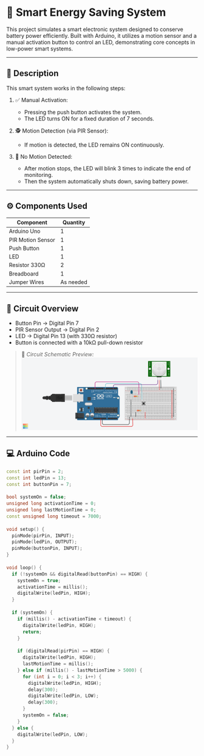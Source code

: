 # 🔋 Smart Energy Saving System

This project simulates a smart electronic system designed to conserve battery power efficiently. Built with Arduino, it utilizes a motion sensor and a manual activation button to control an LED, demonstrating core concepts in low-power smart systems.

---

## 📝 Description

This smart system works in the following steps:

1. ✅ Manual Activation: 
   - Pressing the push button activates the system.
   - The LED turns ON for a fixed duration of 7 seconds.

2. 🕵️ Motion Detection (via PIR Sensor):
   - If motion is detected, the LED remains ON continuously.

3. 🚫 No Motion Detected:
   - After motion stops, the LED will blink 3 times to indicate the end of monitoring.
   - Then the system automatically shuts down, saving battery power.

---

## ⚙️ Components Used

| Component           | Quantity |
|---------------------|----------|
| Arduino Uno         | 1        |
| PIR Motion Sensor   | 1        |
| Push Button         | 1        |
| LED                 | 1        |
| Resistor 330Ω       | 2        |
| Breadboard          | 1        |
| Jumper Wires        | As needed |

---

## 🔌 Circuit Overview

- Button Pin → Digital Pin 7
- PIR Sensor Output → Digital Pin 2
- LED → Digital Pin 13 (with 330Ω resistor)
- Button is connected with a 10kΩ pull-down resistor

> 📸 *Circuit Schematic Preview:*  
![Circuit](MotionControlledLED.png)

---

## 💻 Arduino Code

```cpp
const int pirPin = 2;
const int ledPin = 13;
const int buttonPin = 7;

bool systemOn = false;
unsigned long activationTime = 0;
unsigned long lastMotionTime = 0;
const unsigned long timeout = 7000;

void setup() {
  pinMode(pirPin, INPUT);
  pinMode(ledPin, OUTPUT);
  pinMode(buttonPin, INPUT);
}

void loop() {
  if (!systemOn && digitalRead(buttonPin) == HIGH) {
    systemOn = true;
    activationTime = millis();
    digitalWrite(ledPin, HIGH);
  }

  if (systemOn) {
    if (millis() - activationTime < timeout) {
      digitalWrite(ledPin, HIGH);
      return;
    }

    if (digitalRead(pirPin) == HIGH) {
      digitalWrite(ledPin, HIGH);
      lastMotionTime = millis();
    } else if (millis() - lastMotionTime > 5000) {
      for (int i = 0; i < 3; i++) {
        digitalWrite(ledPin, HIGH);
        delay(300);
        digitalWrite(ledPin, LOW);
        delay(300);
      }
      systemOn = false;
    }
  } else {
    digitalWrite(ledPin, LOW);
  }
}
